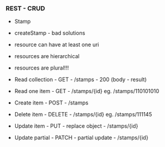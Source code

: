 ### REST - CRUD
- Stamp
- createStamp - bad solutions

- resource can have at least one uri
- resources are hierarchical
- resources are plural!!!
- Read collection - GET - /stamps - 200 (body - result)
- Read one item - GET - /stamps/{id} eg. /stamps/110101010
- Create item - POST - /stamps
- Delete item - DELETE - /stamps/{id} eg. /stamps/111145
- Update item - PUT - replace object - /stamps/{id}
- Update partial - PATCH - partial update - /stamps/{id}
